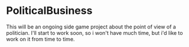 # PoliticalBusiness
This will be an ongoing side game project about the point of view of a politician. I'll start to work soon, so i won't have much time, but i'd like to work on it from time to time.
